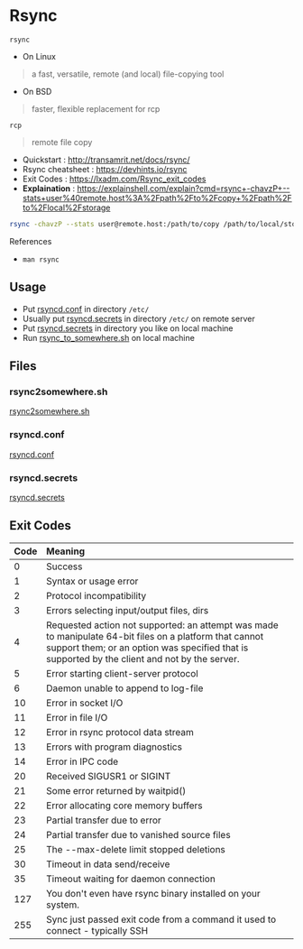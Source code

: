 # Rsync

`rsync`

- On Linux

> a fast, versatile, remote (and local) file-copying tool

- On BSD

> faster, flexible replacement for rcp

`rcp`

> remote file copy

- Quickstart : http://transamrit.net/docs/rsync/
- Rsync cheatsheet : https://devhints.io/rsync
- Exit Codes : https://lxadm.com/Rsync_exit_codes
- **Explaination** : https://explainshell.com/explain?cmd=rsync+-chavzP+--stats+user%40remote.host%3A%2Fpath%2Fto%2Fcopy+%2Fpath%2Fto%2Flocal%2Fstorage

```bash
rsync -chavzP --stats user@remote.host:/path/to/copy /path/to/local/storage
```

References

- `man rsync`

## Usage

- Put [rsyncd.conf](#rsyncdconf) in directory `/etc/`
- Usually put [rsyncd.secrets](#rsyncdsecrets) in directory `/etc/` on remote server
- Put [rsyncd.secrets](#rsyncdsecrets) in directory you like on local machine
- Run [rsync_to_somewhere.sh](#rsync2somewheresh) on local machine

## Files

### rsync2somewhere.sh

[rsync2somewhere.sh](./rsync2somewhere.sh ':include :type=code bash')

### rsyncd.conf

[rsyncd.conf](./rsyncd.conf ':include :type=code bash')

### rsyncd.secrets

[rsyncd.secrets](./rsyncd.secrets ':include :type=code bash')

## Exit Codes

|Code|Meaning|
|:-|:-|
|0|Success|
|1|Syntax or usage error|
|2|Protocol incompatibility|
|3|Errors selecting input/output files, dirs|
|4|Requested  action not supported: an attempt was made to manipulate 64-bit files on a platform that cannot support them; or an option was specified that is supported by the client and not by the server.|
|5|Error starting client-server protocol|
|6|Daemon unable to append to log-file|
|10|Error in socket I/O|
|11|Error in file I/O|
|12|Error in rsync protocol data stream|
|13|Errors with program diagnostics|
|14|Error in IPC code|
|20|Received SIGUSR1 or SIGINT|
|21|Some error returned by waitpid()|
|22|Error allocating core memory buffers|
|23|Partial transfer due to error|
|24|Partial transfer due to vanished source files|
|25|The --max-delete limit stopped deletions|
|30|Timeout in data send/receive|
|35|Timeout waiting for daemon connection|
|127|You don't even have rsync binary installed on your system.|
|255|Sync just passed exit code from a command it used to connect - typically SSH|
